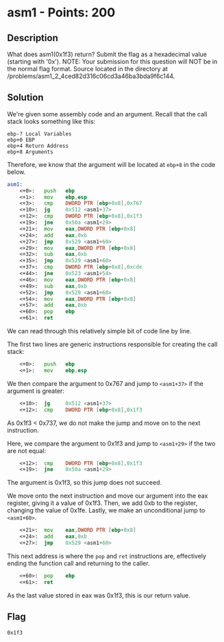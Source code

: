 # asm1 - Points: 200

## Description

What does asm1(0x1f3) return? Submit the flag as a hexadecimal value (starting with '0x'). NOTE: Your submission for this question will NOT be in the normal flag format. Source located in the directory at /problems/asm1_2_4ced82d316c06cd3a46ba3bda9f6c144.

## Solution

We're given some assembly code and an argument.
Recall that the call stack looks something like this:

```
ebp-? Local Variables
ebp+0 EBP
ebp+4 Return Address
ebp+8 Arguments
```

Therefore, we know that the argument will be located at ```ebp+8``` in the code below.

```asm
asm1:
	<+0>:	push   ebp
	<+1>:	mov    ebp,esp
	<+3>:	cmp    DWORD PTR [ebp+0x8],0x767
	<+10>:	jg     0x512 <asm1+37>
	<+12>:	cmp    DWORD PTR [ebp+0x8],0x1f3
	<+19>:	jne    0x50a <asm1+29>
	<+21>:	mov    eax,DWORD PTR [ebp+0x8]
	<+24>:	add    eax,0xb
	<+27>:	jmp    0x529 <asm1+60>
	<+29>:	mov    eax,DWORD PTR [ebp+0x8]
	<+32>:	sub    eax,0xb
	<+35>:	jmp    0x529 <asm1+60>
	<+37>:	cmp    DWORD PTR [ebp+0x8],0xcde
	<+44>:	jne    0x523 <asm1+54>
	<+46>:	mov    eax,DWORD PTR [ebp+0x8]
	<+49>:	sub    eax,0xb
	<+52>:	jmp    0x529 <asm1+60>
	<+54>:	mov    eax,DWORD PTR [ebp+0x8]
	<+57>:	add    eax,0xb
	<+60>:	pop    ebp
	<+61>:	ret
```

We can read through this relatively simple bit of code line by line.

The first two lines are generic instructions responsible for creating the call stack:

```asm
	<+0>:	push   ebp
	<+1>:	mov    ebp,esp
```

We then compare the argument to 0x767 and jump to ```<asm1+37>``` if the argument is greater:

```asm
	<+10>:	jg     0x512 <asm1+37>
	<+12>:	cmp    DWORD PTR [ebp+0x8],0x1f3
```

As 0x1f3 < 0x737, we do not make the jump and move on to the next instruction.

Here, we compare the argument to 0x1f3 and jump to ```<asm1+29>``` if the two are not equal:

```asm
	<+12>:	cmp    DWORD PTR [ebp+0x8],0x1f3
	<+19>:	jne    0x50a <asm1+29>
```

The argument is 0x1f3, so this jump does not succeed.

We move onto the next instruction and move our argument into the eax register, giving it a value of 0x1f3.
Then, we add 0xb to the register, changing the value of 0x1fe.
Lastly, we make an unconditional jump to ```<asm1+60>```.

```asm
	<+21>:	mov    eax,DWORD PTR [ebp+0x8]
	<+24>:	add    eax,0xb
	<+27>:	jmp    0x529 <asm1+60>
```

This next address is where the ```pop``` and ```ret``` instructions are, effectively ending the function call and returning to the caller.

```asm
	<+60>:	pop    ebp
	<+61>:	ret
```

As the last value stored in eax was 0x1f3, this is our return value.

## Flag

```0x1f3```

